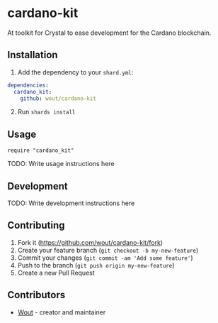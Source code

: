 # cardano-kit

At toolkit for Crystal to ease development for the Cardano blockchain.

## Installation

1. Add the dependency to your `shard.yml`:

  ```yaml
  dependencies:
    cardano_kit:
      github: wout/cardano-kit
  ```

2. Run `shards install`

## Usage

```crystal
require "cardano_kit"
```

TODO: Write usage instructions here

## Development

TODO: Write development instructions here

## Contributing

1. Fork it (<https://github.com/wout/cardano-kit/fork>)
2. Create your feature branch (`git checkout -b my-new-feature`)
3. Commit your changes (`git commit -am 'Add some feature'`)
4. Push to the branch (`git push origin my-new-feature`)
5. Create a new Pull Request

## Contributors

- [Wout](https://github.com/wout) - creator and maintainer

